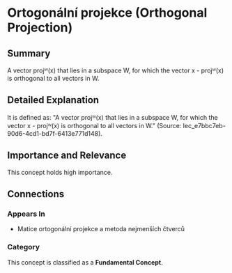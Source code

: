 # Ortogonální projekce (Orthogonal Projection)

## Summary
A vector projᵂ(x) that lies in a subspace W, for which the vector x - projᵂ(x) is orthogonal to all vectors in W.

## Detailed Explanation
It is defined as: "A vector projᵂ(x) that lies in a subspace W, for which the vector x - projᵂ(x) is orthogonal to all vectors in W." (Source: lec_e7bbc7eb-90d6-4cd1-bd7f-6413e771d148).

## Importance and Relevance
This concept holds high importance.

## Connections
### Appears In
* Matice ortogonální projekce a metoda nejmenších čtverců

### Category
This concept is classified as a **Fundamental Concept**.